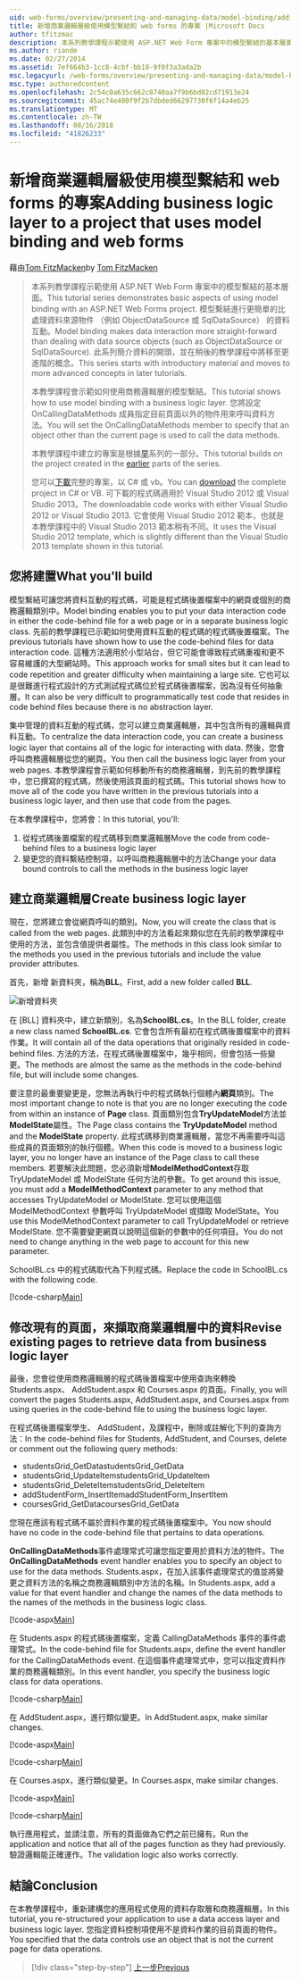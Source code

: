 ```yaml
---
uid: web-forms/overview/presenting-and-managing-data/model-binding/adding-business-logic-layer
title: 新增商業邏輯層級使用模型繫結和 web forms 的專案 |Microsoft Docs
author: tfitzmac
description: 本系列教學課程示範使用 ASP.NET Web Form 專案中的模型繫結的基本層面。 模型繫結進行資料互動更多簡單-...
ms.author: riande
ms.date: 02/27/2014
ms.assetid: 7ef664b3-1cc8-4cbf-bb18-9f0f3a3ada2b
msc.legacyurl: /web-forms/overview/presenting-and-managing-data/model-binding/adding-business-logic-layer
msc.type: authoredcontent
ms.openlocfilehash: 2c54c0a635c662c8740aa7f9b6bd02cd71913e24
ms.sourcegitcommit: 45ac74e400f9f2b7dbded66297730f6f14a4eb25
ms.translationtype: MT
ms.contentlocale: zh-TW
ms.lasthandoff: 08/16/2018
ms.locfileid: "41826233"
---
```

<a name="adding-business-logic-layer-to-a-project-that-uses-model-binding-and-web-forms"></a><span data-ttu-id="e531b-104">新增商業邏輯層級使用模型繫結和 web forms 的專案</span><span class="sxs-lookup"><span data-stu-id="e531b-104">Adding business logic layer to a project that uses model binding and web forms</span></span>
====================
<span data-ttu-id="e531b-105">藉由[Tom FitzMacken](https://github.com/tfitzmac)</span><span class="sxs-lookup"><span data-stu-id="e531b-105">by [Tom FitzMacken](https://github.com/tfitzmac)</span></span>

> <span data-ttu-id="e531b-106">本系列教學課程示範使用 ASP.NET Web Form 專案中的模型繫結的基本層面。</span><span class="sxs-lookup"><span data-stu-id="e531b-106">This tutorial series demonstrates basic aspects of using model binding with an ASP.NET Web Forms project.</span></span> <span data-ttu-id="e531b-107">模型繫結進行更簡單的比處理資料來源物件 （例如 ObjectDataSource 或 SqlDataSource） 的資料互動。</span><span class="sxs-lookup"><span data-stu-id="e531b-107">Model binding makes data interaction more straight-forward than dealing with data source objects (such as ObjectDataSource or SqlDataSource).</span></span> <span data-ttu-id="e531b-108">此系列簡介資料的開頭，並在稍後的教學課程中將移至更進階的概念。</span><span class="sxs-lookup"><span data-stu-id="e531b-108">This series starts with introductory material and moves to more advanced concepts in later tutorials.</span></span>
> 
> <span data-ttu-id="e531b-109">本教學課程會示範如何使用商務邏輯層的模型繫結。</span><span class="sxs-lookup"><span data-stu-id="e531b-109">This tutorial shows how to use model binding with a business logic layer.</span></span> <span data-ttu-id="e531b-110">您將設定 OnCallingDataMethods 成員指定目前頁面以外的物件用來呼叫資料方法。</span><span class="sxs-lookup"><span data-stu-id="e531b-110">You will set the OnCallingDataMethods member to specify that an object other than the current page is used to call the data methods.</span></span>
> 
> <span data-ttu-id="e531b-111">本教學課程中建立的專案是根據[早](retrieving-data.md)系列的一部分。</span><span class="sxs-lookup"><span data-stu-id="e531b-111">This tutorial builds on the project created in the [earlier](retrieving-data.md) parts of the series.</span></span>
> 
> <span data-ttu-id="e531b-112">您可以[下載](https://go.microsoft.com/fwlink/?LinkId=286116)完整的專案，以 C# 或 vb。</span><span class="sxs-lookup"><span data-stu-id="e531b-112">You can [download](https://go.microsoft.com/fwlink/?LinkId=286116) the complete project in C# or VB.</span></span> <span data-ttu-id="e531b-113">可下載的程式碼適用於 Visual Studio 2012 或 Visual Studio 2013。</span><span class="sxs-lookup"><span data-stu-id="e531b-113">The downloadable code works with either Visual Studio 2012 or Visual Studio 2013.</span></span> <span data-ttu-id="e531b-114">它會使用 Visual Studio 2012 範本，也就是本教學課程中的 Visual Studio 2013 範本稍有不同。</span><span class="sxs-lookup"><span data-stu-id="e531b-114">It uses the Visual Studio 2012 template, which is slightly different than the Visual Studio 2013 template shown in this tutorial.</span></span>


## <a name="what-youll-build"></a><span data-ttu-id="e531b-115">您將建置</span><span class="sxs-lookup"><span data-stu-id="e531b-115">What you'll build</span></span>

<span data-ttu-id="e531b-116">模型繫結可讓您將資料互動的程式碼，可能是程式碼後置檔案中的網頁或個別的商務邏輯類別中。</span><span class="sxs-lookup"><span data-stu-id="e531b-116">Model binding enables you to put your data interaction code in either the code-behind file for a web page or in a separate business logic class.</span></span> <span data-ttu-id="e531b-117">先前的教學課程已示範如何使用資料互動的程式碼的程式碼後置檔案。</span><span class="sxs-lookup"><span data-stu-id="e531b-117">The previous tutorials have shown how to use the code-behind files for data interaction code.</span></span> <span data-ttu-id="e531b-118">這種方法適用於小型站台，但它可能會導致程式碼重複和更不容易維護的大型網站時。</span><span class="sxs-lookup"><span data-stu-id="e531b-118">This approach works for small sites but it can lead to code repetition and greater difficulty when maintaining a large site.</span></span> <span data-ttu-id="e531b-119">它也可以是很難進行程式設計的方式測試程式碼位於程式碼後置檔案，因為沒有任何抽象層。</span><span class="sxs-lookup"><span data-stu-id="e531b-119">It can also be very difficult to programmatically test code that resides in code behind files because there is no abstraction layer.</span></span>

<span data-ttu-id="e531b-120">集中管理的資料互動的程式碼，您可以建立商業邏輯層，其中包含所有的邏輯與資料互動。</span><span class="sxs-lookup"><span data-stu-id="e531b-120">To centralize the data interaction code, you can create a business logic layer that contains all of the logic for interacting with data.</span></span> <span data-ttu-id="e531b-121">然後，您會呼叫商務邏輯層從您的網頁。</span><span class="sxs-lookup"><span data-stu-id="e531b-121">You then call the business logic layer from your web pages.</span></span> <span data-ttu-id="e531b-122">本教學課程會示範如何移動所有的商務邏輯層，到先前的教學課程中，您已撰寫的程式碼，然後使用該頁面的程式碼。</span><span class="sxs-lookup"><span data-stu-id="e531b-122">This tutorial shows how to move all of the code you have written in the previous tutorials into a business logic layer, and then use that code from the pages.</span></span>

<span data-ttu-id="e531b-123">在本教學課程中，您將會：</span><span class="sxs-lookup"><span data-stu-id="e531b-123">In this tutorial, you'll:</span></span>

1. <span data-ttu-id="e531b-124">從程式碼後置檔案的程式碼移到商業邏輯層</span><span class="sxs-lookup"><span data-stu-id="e531b-124">Move the code from code-behind files to a business logic layer</span></span>
2. <span data-ttu-id="e531b-125">變更您的資料繫結控制項，以呼叫商務邏輯層中的方法</span><span class="sxs-lookup"><span data-stu-id="e531b-125">Change your data bound controls to call the methods in the business logic layer</span></span>

## <a name="create-business-logic-layer"></a><span data-ttu-id="e531b-126">建立商業邏輯層</span><span class="sxs-lookup"><span data-stu-id="e531b-126">Create business logic layer</span></span>

<span data-ttu-id="e531b-127">現在，您將建立會從網頁呼叫的類別。</span><span class="sxs-lookup"><span data-stu-id="e531b-127">Now, you will create the class that is called from the web pages.</span></span> <span data-ttu-id="e531b-128">此類別中的方法看起來類似您在先前的教學課程中使用的方法，並包含值提供者屬性。</span><span class="sxs-lookup"><span data-stu-id="e531b-128">The methods in this class look similar to the methods you used in the previous tutorials and include the value provider attributes.</span></span>

<span data-ttu-id="e531b-129">首先，新增 新資料夾，稱為**BLL**。</span><span class="sxs-lookup"><span data-stu-id="e531b-129">First, add a new folder called **BLL**.</span></span>

![新增資料夾](adding-business-logic-layer/_static/image1.png)

<span data-ttu-id="e531b-131">在 [BLL] 資料夾中，建立新類別，名為**SchoolBL.cs**。</span><span class="sxs-lookup"><span data-stu-id="e531b-131">In the BLL folder, create a new class named **SchoolBL.cs**.</span></span> <span data-ttu-id="e531b-132">它會包含所有最初在程式碼後置檔案中的資料作業。</span><span class="sxs-lookup"><span data-stu-id="e531b-132">It will contain all of the data operations that originally resided in code-behind files.</span></span> <span data-ttu-id="e531b-133">方法的方法，在程式碼後置檔案中，幾乎相同，但會包括一些變更。</span><span class="sxs-lookup"><span data-stu-id="e531b-133">The methods are almost the same as the methods in the code-behind file, but will include some changes.</span></span>

<span data-ttu-id="e531b-134">要注意的最重要變更是，您無法再執行中的程式碼執行個體內**網頁**類別。</span><span class="sxs-lookup"><span data-stu-id="e531b-134">The most important change to note is that you are no longer executing the code from within an instance of **Page** class.</span></span> <span data-ttu-id="e531b-135">頁面類別包含**TryUpdateModel**方法並**ModelState**屬性。</span><span class="sxs-lookup"><span data-stu-id="e531b-135">The Page class contains the **TryUpdateModel** method and the **ModelState** property.</span></span> <span data-ttu-id="e531b-136">此程式碼移到商業邏輯層，當您不再需要呼叫這些成員的頁面類別的執行個體。</span><span class="sxs-lookup"><span data-stu-id="e531b-136">When this code is moved to a business logic layer, you no longer have an instance of the Page class to call these members.</span></span> <span data-ttu-id="e531b-137">若要解決此問題，您必須新增**ModelMethodContext**存取 TryUpdateModel 或 ModelState 任何方法的參數。</span><span class="sxs-lookup"><span data-stu-id="e531b-137">To get around this issue, you must add a **ModelMethodContext** parameter to any method that accesses TryUpdateModel or ModelState.</span></span> <span data-ttu-id="e531b-138">您可以使用這個 ModelMethodContext 參數呼叫 TryUpdateModel 或擷取 ModelState。</span><span class="sxs-lookup"><span data-stu-id="e531b-138">You use this ModelMethodContext parameter to call TryUpdateModel or retrieve ModelState.</span></span> <span data-ttu-id="e531b-139">您不需要變更網頁以說明這個新的參數中的任何項目。</span><span class="sxs-lookup"><span data-stu-id="e531b-139">You do not need to change anything in the web page to account for this new parameter.</span></span>

<span data-ttu-id="e531b-140">SchoolBL.cs 中的程式碼取代為下列程式碼。</span><span class="sxs-lookup"><span data-stu-id="e531b-140">Replace the code in SchoolBL.cs with the following code.</span></span>

[!code-csharp[Main](adding-business-logic-layer/samples/sample1.cs)]

## <a name="revise-existing-pages-to-retrieve-data-from-business-logic-layer"></a><span data-ttu-id="e531b-141">修改現有的頁面，來擷取商業邏輯層中的資料</span><span class="sxs-lookup"><span data-stu-id="e531b-141">Revise existing pages to retrieve data from business logic layer</span></span>

<span data-ttu-id="e531b-142">最後，您會從使用商務邏輯層的程式碼後置檔案中使用查詢來轉換 Students.aspx、 AddStudent.aspx 和 Courses.aspx 的頁面。</span><span class="sxs-lookup"><span data-stu-id="e531b-142">Finally, you will convert the pages Students.aspx, AddStudent.aspx, and Courses.aspx from using queries in the code-behind file to using the business logic layer.</span></span>

<span data-ttu-id="e531b-143">在程式碼後置檔案學生、 AddStudent，及課程中，刪除或註解化下列的查詢方法：</span><span class="sxs-lookup"><span data-stu-id="e531b-143">In the code-behind files for Students, AddStudent, and Courses, delete or comment out the following query methods:</span></span>

- <span data-ttu-id="e531b-144">studentsGrid\_GetData</span><span class="sxs-lookup"><span data-stu-id="e531b-144">studentsGrid\_GetData</span></span>
- <span data-ttu-id="e531b-145">studentsGrid\_UpdateItem</span><span class="sxs-lookup"><span data-stu-id="e531b-145">studentsGrid\_UpdateItem</span></span>
- <span data-ttu-id="e531b-146">studentsGrid\_DeleteItem</span><span class="sxs-lookup"><span data-stu-id="e531b-146">studentsGrid\_DeleteItem</span></span>
- <span data-ttu-id="e531b-147">addStudentForm\_InsertItem</span><span class="sxs-lookup"><span data-stu-id="e531b-147">addStudentForm\_InsertItem</span></span>
- <span data-ttu-id="e531b-148">coursesGrid\_GetData</span><span class="sxs-lookup"><span data-stu-id="e531b-148">coursesGrid\_GetData</span></span>

<span data-ttu-id="e531b-149">您現在應該有程式碼不屬於資料作業的程式碼後置檔案中。</span><span class="sxs-lookup"><span data-stu-id="e531b-149">You now should have no code in the code-behind file that pertains to data operations.</span></span>

<span data-ttu-id="e531b-150">**OnCallingDataMethods**事件處理常式可讓您指定要用於資料方法的物件。</span><span class="sxs-lookup"><span data-stu-id="e531b-150">The **OnCallingDataMethods** event handler enables you to specify an object to use for the data methods.</span></span> <span data-ttu-id="e531b-151">Students.aspx，在加入該事件處理常式的值並將變更之資料方法的名稱之商務邏輯類別中方法的名稱。</span><span class="sxs-lookup"><span data-stu-id="e531b-151">In Students.aspx, add a value for that event handler and change the names of the data methods to the names of the methods in the business logic class.</span></span>

[!code-aspx[Main](adding-business-logic-layer/samples/sample2.aspx?highlight=3-4,8)]

<span data-ttu-id="e531b-152">在 Students.aspx 的程式碼後置檔案，定義 CallingDataMethods 事件的事件處理常式。</span><span class="sxs-lookup"><span data-stu-id="e531b-152">In the code-behind file for Students.aspx, define the event handler for the CallingDataMethods event.</span></span> <span data-ttu-id="e531b-153">在這個事件處理常式中，您可以指定資料作業的商務邏輯類別。</span><span class="sxs-lookup"><span data-stu-id="e531b-153">In this event handler, you specify the business logic class for data operations.</span></span>

[!code-csharp[Main](adding-business-logic-layer/samples/sample3.cs)]

<span data-ttu-id="e531b-154">在 AddStudent.aspx，進行類似變更。</span><span class="sxs-lookup"><span data-stu-id="e531b-154">In AddStudent.aspx, make similar changes.</span></span>

[!code-aspx[Main](adding-business-logic-layer/samples/sample4.aspx?highlight=3-4)]

[!code-csharp[Main](adding-business-logic-layer/samples/sample5.cs)]

<span data-ttu-id="e531b-155">在 Courses.aspx，進行類似變更。</span><span class="sxs-lookup"><span data-stu-id="e531b-155">In Courses.aspx, make similar changes.</span></span>

[!code-aspx[Main](adding-business-logic-layer/samples/sample6.aspx?highlight=3-4)]

[!code-csharp[Main](adding-business-logic-layer/samples/sample7.cs)]

<span data-ttu-id="e531b-156">執行應用程式，並請注意，所有的頁面做為它們之前已擁有。</span><span class="sxs-lookup"><span data-stu-id="e531b-156">Run the application and notice that all of the pages function as they had previously.</span></span> <span data-ttu-id="e531b-157">驗證邏輯能正確運作。</span><span class="sxs-lookup"><span data-stu-id="e531b-157">The validation logic also works correctly.</span></span>

## <a name="conclusion"></a><span data-ttu-id="e531b-158">結論</span><span class="sxs-lookup"><span data-stu-id="e531b-158">Conclusion</span></span>

<span data-ttu-id="e531b-159">在本教學課程中，重新建構您的應用程式使用的資料存取層和商務邏輯層。</span><span class="sxs-lookup"><span data-stu-id="e531b-159">In this tutorial, you re-structured your application to use a data access layer and business logic layer.</span></span> <span data-ttu-id="e531b-160">您指定資料控制項使用不是資料作業的目前頁面的物件。</span><span class="sxs-lookup"><span data-stu-id="e531b-160">You specified that the data controls use an object that is not the current page for data operations.</span></span>

> [!div class="step-by-step"]
> [<span data-ttu-id="e531b-161">上一步</span><span class="sxs-lookup"><span data-stu-id="e531b-161">Previous</span></span>](using-query-string-values-to-retrieve-data.md)

